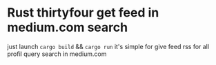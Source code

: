 # Rust thirtyfour get feed in medium.com search
just launch ```cargo build``` && ```cargo run```
it's simple for give feed rss for all profil query search in medium.com
